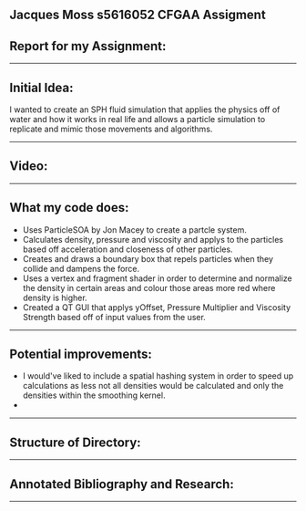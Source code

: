 Jacques Moss s5616052 CFGAA Assigment
------------------------------------------------------------------------------------------------------------------------------------------------------
## Report for my Assignment:


------------------------------------------------------------------------------------------------------------------------------------------------------
## Initial Idea:
I wanted to create an SPH fluid simulation that applies the physics off of water and how it works in real life and allows a particle simulation to replicate and mimic those movements and algorithms.

------------------------------------------------------------------------------------------------------------------------------------------------------
##  Video:


------------------------------------------------------------------------------------------------------------------------------------------------------
## What my code does:



- Uses ParticleSOA by Jon Macey to create a partcle system.
- Calculates density, pressure and viscosity and applys to the particles based off acceleration and closeness of other particles.
- Creates and draws a boundary box that repels particles when they collide and dampens the force.
- Uses a vertex and fragment shader in order to determine and normalize the density in certain areas and colour those areas more red where density is higher.
- Created a QT GUI that applys yOffset, Pressure Multiplier and Viscosity Strength based off of input values from the user.

------------------------------------------------------------------------------------------------------------------------------------------------------
## Potential improvements:
- I would've liked to include a spatial hashing system in order to speed up calculations as less not all densities would be calculated and only the densities within the smoothing kernel.
- 

------------------------------------------------------------------------------------------------------------------------------------------------------
## Structure of Directory:


------------------------------------------------------------------------------------------------------------------------------------------------------
## Annotated Bibliography and Research:

------------------------------------------------------------------------------------------------------------------------------------------------------




